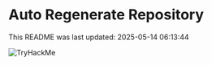 # Auto Regenerate Repository

This README was last updated: 2025-05-14 06:13:44

 ![TryHackMe](https://tryhackme.com/badge/533634)